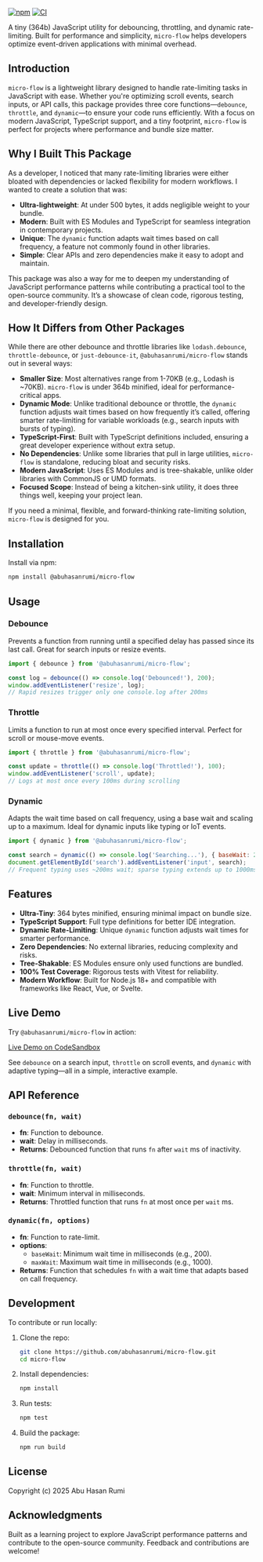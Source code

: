 [![npm](https://img.shields.io/npm/v/@abuhasanrumi/micro-flow)](https://www.npmjs.com/package/@abuhasanrumi/micro-flow)
[![CI](https://github.com/abuhasanrumi/micro-flow/actions/workflows/ci.yml/badge.svg)](https://github.com/abuhasanrumi/micro-flow/actions)

A tiny (364b) JavaScript utility for debouncing, throttling, and dynamic rate-limiting. Built for performance and simplicity, `micro-flow` helps developers optimize event-driven applications with minimal overhead.

## Introduction

`micro-flow` is a lightweight library designed to handle rate-limiting tasks in JavaScript with ease. Whether you're optimizing scroll events, search inputs, or API calls, this package provides three core functions—`debounce`, `throttle`, and `dynamic`—to ensure your code runs efficiently. With a focus on modern JavaScript, TypeScript support, and a tiny footprint, `micro-flow` is perfect for projects where performance and bundle size matter.

## Why I Built This Package

As a developer, I noticed that many rate-limiting libraries were either bloated with dependencies or lacked flexibility for modern workflows. I wanted to create a solution that was:

- **Ultra-lightweight**: At under 500 bytes, it adds negligible weight to your bundle.
- **Modern**: Built with ES Modules and TypeScript for seamless integration in contemporary projects.
- **Unique**: The `dynamic` function adapts wait times based on call frequency, a feature not commonly found in other libraries.
- **Simple**: Clear APIs and zero dependencies make it easy to adopt and maintain.

This package was also a way for me to deepen my understanding of JavaScript performance patterns while contributing a practical tool to the open-source community. It’s a showcase of clean code, rigorous testing, and developer-friendly design.

## How It Differs from Other Packages

While there are other debounce and throttle libraries like `lodash.debounce`, `throttle-debounce`, or `just-debounce-it`, `@abuhasanrumi/micro-flow` stands out in several ways:

- **Smaller Size**: Most alternatives range from 1-70KB (e.g., Lodash is ~70KB). `micro-flow` is under 364b minified, ideal for performance-critical apps.
- **Dynamic Mode**: Unlike traditional debounce or throttle, the `dynamic` function adjusts wait times based on how frequently it’s called, offering smarter rate-limiting for variable workloads (e.g., search inputs with bursts of typing).
- **TypeScript-First**: Built with TypeScript definitions included, ensuring a great developer experience without extra setup.
- **No Dependencies**: Unlike some libraries that pull in large utilities, `micro-flow` is standalone, reducing bloat and security risks.
- **Modern JavaScript**: Uses ES Modules and is tree-shakable, unlike older libraries with CommonJS or UMD formats.
- **Focused Scope**: Instead of being a kitchen-sink utility, it does three things well, keeping your project lean.

If you need a minimal, flexible, and forward-thinking rate-limiting solution, `micro-flow` is designed for you.

## Installation

Install via npm:

```bash
npm install @abuhasanrumi/micro-flow
```

## Usage

### Debounce
Prevents a function from running until a specified delay has passed since its last call. Great for search inputs or resize events.

```javascript
import { debounce } from '@abuhasanrumi/micro-flow';

const log = debounce(() => console.log('Debounced!'), 200);
window.addEventListener('resize', log);
// Rapid resizes trigger only one console.log after 200ms
```

### Throttle
Limits a function to run at most once every specified interval. Perfect for scroll or mouse-move events.

```javascript
import { throttle } from '@abuhasanrumi/micro-flow';

const update = throttle(() => console.log('Throttled!'), 100);
window.addEventListener('scroll', update);
// Logs at most once every 100ms during scrolling
```

### Dynamic
Adapts the wait time based on call frequency, using a base wait and scaling up to a maximum. Ideal for dynamic inputs like typing or IoT events.

```javascript
import { dynamic } from '@abuhasanrumi/micro-flow';

const search = dynamic(() => console.log('Searching...'), { baseWait: 200, maxWait: 1000 });
document.getElementById('search').addEventListener('input', search);
// Frequent typing uses ~200ms wait; sparse typing extends up to 1000ms
```

## Features

- **Ultra-Tiny**: 364 bytes minified, ensuring minimal impact on bundle size.
- **TypeScript Support**: Full type definitions for better IDE integration.
- **Dynamic Rate-Limiting**: Unique `dynamic` function adjusts wait times for smarter performance.
- **Zero Dependencies**: No external libraries, reducing complexity and risks.
- **Tree-Shakable**: ES Modules ensure only used functions are bundled.
- **100% Test Coverage**: Rigorous tests with Vitest for reliability.
- **Modern Workflow**: Built for Node.js 18+ and compatible with frameworks like React, Vue, or Svelte.

## Live Demo

Try `@abuhasanrumi/micro-flow` in action:

[Live Demo on CodeSandbox](https://codesandbox.io/p/sandbox/demo-micro-flow-y24tlk)

See `debounce` on a search input, `throttle` on scroll events, and `dynamic` with adaptive typing—all in a simple, interactive example.

## API Reference

### `debounce(fn, wait)`
- **fn**: Function to debounce.
- **wait**: Delay in milliseconds.
- **Returns**: Debounced function that runs `fn` after `wait` ms of inactivity.

### `throttle(fn, wait)`
- **fn**: Function to throttle.
- **wait**: Minimum interval in milliseconds.
- **Returns**: Throttled function that runs `fn` at most once per `wait` ms.

### `dynamic(fn, options)`
- **fn**: Function to rate-limit.
- **options**:
  - `baseWait`: Minimum wait time in milliseconds (e.g., 200).
  - `maxWait`: Maximum wait time in milliseconds (e.g., 1000).
- **Returns**: Function that schedules `fn` with a wait time that adapts based on call frequency.

## Development

To contribute or run locally:

1. Clone the repo:
   ```bash
   git clone https://github.com/abuhasanrumi/micro-flow.git
   cd micro-flow
   ```

2. Install dependencies:
   ```bash
   npm install
   ```

3. Run tests:
   ```bash
   npm test
   ```

4. Build the package:
   ```bash
   npm run build
   ```

## License

Copyright (c) 2025 Abu Hasan Rumi

## Acknowledgments

Built as a learning project to explore JavaScript performance patterns and contribute to the open-source community. Feedback and contributions are welcome!